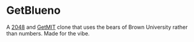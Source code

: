 # GetBlueno
A [2048](http://gabrielecirulli.github.io/2048/) and [GetMIT](https://github.com/mitchgu/GetMIT) clone that uses the bears of Brown University rather than numbers. Made for the vibe.
